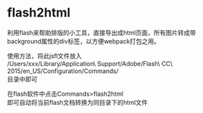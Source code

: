 flash2html
============

利用flash来帮助排版的小工具，直接导出成html页面，所有图片转成带background属性的div标签，以方便webpack打包之用。

使用方法，将此jsfl文件放入  
/Users/xxx/Library/Application\ Support/Adobe/Flash\ CC\ 2015/en_US/Configuration/Commands/  
目录中即可  

在flash软件中点击Commands>flash2html  
即可自动将当前flash文档转换为同目录下的html文件  


